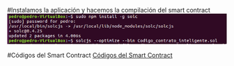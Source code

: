 
#Instalamos la aplicación y hacemos la compilación del smart contract
![alt text](https://github.com/PedroCCBlck/Dise-o-y-desarrollo/blob/master/PEC1/Ejercicio%203/instalaci%C3%B3n%20y%20compilaci%C3%B3n.png "Instalación y compilación")

#Códigos del Smart Contract
[Códigos del Smart Contract](https://github.com/PedroCCBlck/Dise-o-y-desarrollo/blob/master/PEC1/Ejercicio%203/Codigo_contrato_inteligente.sol)


